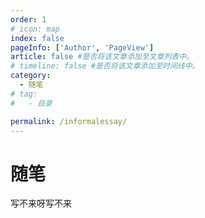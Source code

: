 ```yaml
---
order: 1
# icon: map
index: false
pageInfo: ['Author', 'PageView']
article: false #是否将该文章添加至文章列表中。
# timeline: false #是否将该文章添加至时间线中。
category:
  - 随笔
# tag:
#   - 目录

permalink: /informalessay/
---
```


# 随笔
写不来呀写不来
<!-- more -->

<Catalog base='/informalessay/' hideHeading/>
